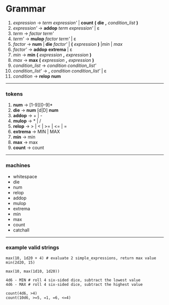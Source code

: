 # Grammar

1. _expression_ → _term_ _expression'_ | **count** **(** **die** **,** _condition_list_ **)**
2. _expression'_ → **addop** _term_ _expression'_ | ε
3. _term_ → _factor_ _term'_
4. _term'_ → **mulop** _factor_ _term'_ | ε
5. _factor_ → **num** | **die** _factor'_ | **(** _expression_ **)** |_min_ | _max_
6. _factor'_ → **addop** **extrema** | ε
7. _min_ → **min** **(** _expression_ **,** _expression_ **)**
8. _max_ → **max** **(** _expression_ **,** _expression_ **)**
9. _condition_list_ → _condition_ _condition_list'_
10. _condition_list'_ → **,** _condition_ _condition_list'_ | ε
11. _condition_ → **relop** **num**
---

### tokens
1. **num** → \[1-9\]\[0-9\]*
2. **die** → **num** [d|D] **num**
2. **addop** → + | -
3. **mulop** → * | /
4. **relop** → > | < | >= | <= | =
5. **extrema** → MIN | MAX
6. **min** → min
7. **max** → max
8. **count** → count
---

### machines
- whitespace
- die
- num
- relop
- addop
- mulop
- extrema
- min
- max
- count
- catchall
---
### example valid strings

```
max(10, 1d20 + 4) # evaluate 2 simple_expressions, return max value
min(2d20, 15)

max(10, max(1d10, 1d20))

4d6 - MIN # roll 4 six-sided dice, subtract the lowest value
4d6 - MAX # roll 4 six-sided dice, subtract the highest value

count(4d6, >4)
count(10d6, >=5, =1, =6, <=4)
```

